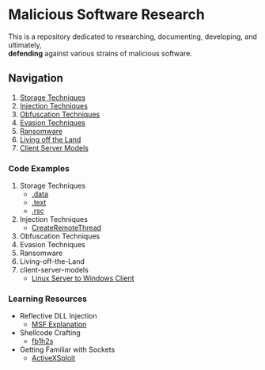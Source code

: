 # Malicious Software Research
This is a repository dedicated to researching, documenting, developing, and ultimately,  
**defending** against various strains of malicious software.
## Navigation
1. [Storage Techniques](#storage-techniques)
2. [Injection Techniques](#injection-techniques)
3. [Obfuscation Techniques](#obfuscation-techniques)
4. [Evasion Techniques](#evasion-techniques)
5. [Ransomware](#ransomware)
6. [Living off the Land](#living-off-the-land)
7. [Client Server Models](#client-server-models)
### **Code Examples**
1. <a name="storage-techniques">Storage Techniques</a>
    - <a href="https://github.com/0xvpr/MWD/blob/main/1.storage-techniques/1.data">.data</a>
    - <a href="https://github.com/0xvpr/MWD/blob/main/1.storage-techniques/2.text">.text</a>
    - <a href="https://github.com/0xvpr/MWD/blob/main/1.storage-techniques/3.rsc">.rsc</a>  
2. <a name="injection-techniques">Injection Techniques</a>
    - <a href="https://github.com/0xvpr/MWD/blob/main/2.injection-techniques/1.crt">CreateRemoteThread</a>
3. <a name="obfuscation-techniques">Obfuscation Techniques</a>
4. <a name="evasion-techniques">Evasion Techniques</a>
5. <a name="ransomware">Ransomware<a/>
6. <a name="living-off-the-land">Living-off-the-Land<a/>
7. <a name="client-server-models">client-server-models<a/>
    - <a href="https://github.com/0xvpr/MWD/blob/main/7.socket/linux_server">Linux Server to Windows Client</a>
### **Learning Resources**
- Reflective DLL Injection  
    - <a href="https://github.com/rapid7/metasploit-framework/wiki/Using-ReflectiveDll-Injection">MSF Explanation</a>  
- Shellcode Crafting  
    - <a href="https://www.exploit-db.com/docs/english/13610-building-your-own-ud-shellcodes-part-1.pdf">fb1h2s</a>
- Getting Familiar with Sockets
    - <a href="https://www.youtube.com/watch?v=xCEKzqLTvqg&t=1185s">ActiveXSploit</a>
